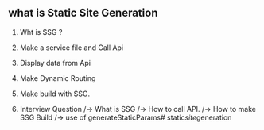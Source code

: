 what is Static Site Generation
-------------------------------------------
1) Wht is SSG ? 
2) Make a service file and Call Api
3) Display data from Api
4) Make Dynamic Routing
5) Make build with SSG.

6) Interview Question
   /-> What is SSG
   /-> How to call API.
   /-> How to make SSG Build
   /-> use of generateStaticParams#   s t a t i c _ s i t e _ g e n e r a t i o n  
 